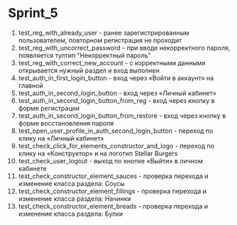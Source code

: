 # Sprint_5

1. test_reg_with_already_user - ранее зарегистрированным пользователем, повторном регистрация не проходит
2. test_reg_with_uncorrect_password - при вводе некорректного пароля, появляется тултип "Некорректный пароль"
3. test_reg_with_correct_new_account - с корректными данными открывается нужный раздел и вход выполнен
4. test_auth_in_first_login_button - вход через «Войти в аккаунт» на главной
5. test_auth_in_second_login_button - вход через «Личный кабинет»
6. test_auth_in_second_login_button_from_reg - вход через кнопку в форме регистрации
7. test_auth_in_second_login_button_from_restore - вход через кнопку в форме восстановления пароля
8. test_open_user_profile_in_auth_second_login_button - переход по клику на «Личный кабинет»
9. test_check_click_for_elements_constructor_and_logo - переход по клику на «Конструктор» и на логотип Stellar Burgers
10. test_check_user_logout - выход по кнопке «Выйти» в личном кабинете
11. test_check_constructor_element_sauces - проверка перехода и изменение класса раздела: Соусы
12. test_check_constructor_element_fillings - проверка перехода и изменение класса раздела: Начинки
13. test_check_constructor_element_breads - проверка перехода и изменение класса раздела: Булки




